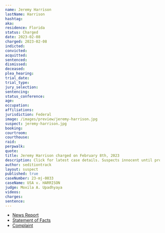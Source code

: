 ```yaml
---
name: Jeremy Harrison
lastName: Harrison
hashtag:
aka:
residence: Florida
status: Charged
date: 2023-02-08
charged: 2023-02-08
indicted:
convicted:
acquitted:
sentenced:
dismissed:
deceased:
plea_hearing:
trial_date:
trial_type:
jury_selection:
sentencing:
status_conference:
age:
occupation:
affiliations:
jurisdiction: Federal
image: /images/preview/jeremy-harrison.jpg
suspect: jeremy-harrison.jpg
booking:
courtroom:
courthouse:
raid:
perpwalk:
quote:
title: Jeremy Harrison charged on February 8th, 2023
description: Click for latest case details. Suspects innocent until proven guilty.
author: seditiontrack
layout: suspect
published: true
caseNumber: 23-mj-0033
caseName: USA v. HARRISON
judge: Moxila A. Upadhyaya
videos:
charges:
sentence:
---
```

- [News Report](https://www.clickorlando.com/news/local/2023/02/09/36th-central-florida-resident-arrested-in-capitol-hill-riot/)
- [Statement of Facts](https://www.justice.gov/usao-dc/case-multi-defendant/file/1568186/download)
- [Complaint](https://www.justice.gov/usao-dc/case-multi-defendant/file/1568181/download)
